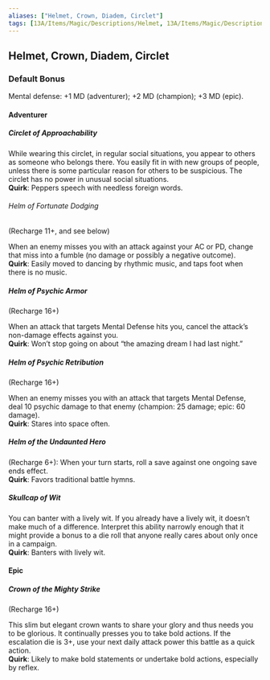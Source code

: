 ```yaml
---
aliases: ["Helmet, Crown, Diadem, Circlet"]
tags: [13A/Items/Magic/Descriptions/Helmet, 13A/Items/Magic/Descriptions/Crown, 13A/Items/Magic/Descriptions/Diadem, 13A/Items/Magic/Descriptions/Circlet]
---
```


## Helmet, Crown, Diadem, Circlet

### Default Bonus

Mental defense: +1 MD (adventurer); +2 MD (champion); +3 MD (epic).

#### Adventurer

##### Circlet of Approachability

While wearing this circlet, in regular social situations, you appear to others as someone who belongs there. You easily fit in with new groups of people, unless there is some particular reason for others to be suspicious. The circlet has no power in unusual social situations.  
**Quirk**: Peppers speech with needless foreign words.

###### Helm of Fortunate Dodging

(Recharge 11+, and see below)

When an enemy misses you with an attack against your AC or PD, change that miss into a fumble (no damage or possibly a negative outcome).  
**Quirk**: Easily moved to dancing by rhythmic music, and taps foot when there is no music.

##### Helm of Psychic Armor

(Recharge 16+)

When an attack that targets Mental Defense hits you, cancel the attack’s non-damage effects against you.  
**Quirk**: Won’t stop going on about “the amazing dream I had last night.”

##### Helm of Psychic Retribution

(Recharge 16+)

When an enemy misses you with an attack that targets Mental Defense, deal 10 psychic damage to that enemy (champion: 25 damage; epic: 60 damage).  
**Quirk**: Stares into space often.

##### Helm of the Undaunted Hero

(Recharge 6+): When your turn starts, roll a save against one ongoing save ends effect.  
**Quirk**: Favors traditional battle hymns.

##### Skullcap of Wit

You can banter with a lively wit. If you already have a lively wit, it doesn’t make much of a difference. Interpret this ability narrowly enough that it might provide a bonus to a die roll that anyone really cares about only once in a campaign.  
**Quirk**: Banters with lively wit.

#### Epic

##### Crown of the Mighty Strike

(Recharge 16+)

This slim but elegant crown wants to share your glory and thus needs you to be glorious. It continually presses you to take bold actions. If the escalation die is 3+, use your next daily attack power this battle as a quick action.  
**Quirk**: Likely to make bold statements or undertake bold actions, especially by reflex.